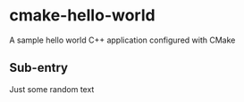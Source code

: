 # cmake-hello-world

A sample hello world C++ application configured with CMake

## Sub-entry

Just some random text
